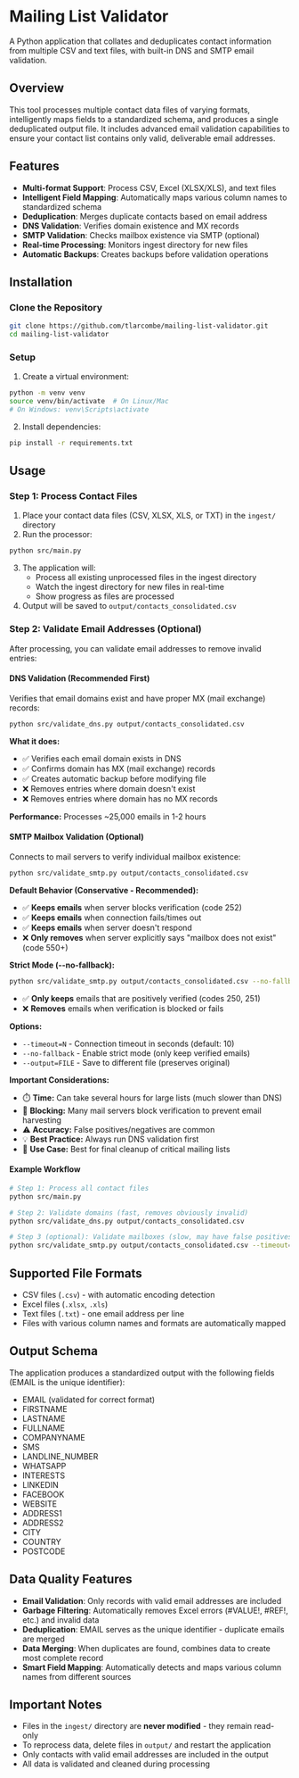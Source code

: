 # Mailing List Validator

A Python application that collates and deduplicates contact information from multiple CSV and text files, with built-in DNS and SMTP email validation.

## Overview

This tool processes multiple contact data files of varying formats, intelligently maps fields to a standardized schema, and produces a single deduplicated output file. It includes advanced email validation capabilities to ensure your contact list contains only valid, deliverable email addresses.

## Features

- **Multi-format Support**: Process CSV, Excel (XLSX/XLS), and text files
- **Intelligent Field Mapping**: Automatically maps various column names to standardized schema
- **Deduplication**: Merges duplicate contacts based on email address
- **DNS Validation**: Verifies domain existence and MX records
- **SMTP Validation**: Checks mailbox existence via SMTP (optional)
- **Real-time Processing**: Monitors ingest directory for new files
- **Automatic Backups**: Creates backups before validation operations

## Installation

### Clone the Repository

```bash
git clone https://github.com/tlarcombe/mailing-list-validator.git
cd mailing-list-validator
```

### Setup

1. Create a virtual environment:
```bash
python -m venv venv
source venv/bin/activate  # On Linux/Mac
# On Windows: venv\Scripts\activate
```

2. Install dependencies:
```bash
pip install -r requirements.txt
```

## Usage

### Step 1: Process Contact Files

1. Place your contact data files (CSV, XLSX, XLS, or TXT) in the `ingest/` directory
2. Run the processor:
```bash
python src/main.py
```
3. The application will:
   - Process all existing unprocessed files in the ingest directory
   - Watch the ingest directory for new files in real-time
   - Show progress as files are processed
4. Output will be saved to `output/contacts_consolidated.csv`

### Step 2: Validate Email Addresses (Optional)

After processing, you can validate email addresses to remove invalid entries:

#### DNS Validation (Recommended First)

Verifies that email domains exist and have proper MX (mail exchange) records:

```bash
python src/validate_dns.py output/contacts_consolidated.csv
```

**What it does:**
- ✅ Verifies each email domain exists in DNS
- ✅ Confirms domain has MX (mail exchange) records
- ✅ Creates automatic backup before modifying file
- ❌ Removes entries where domain doesn't exist
- ❌ Removes entries where domain has no MX records

**Performance:** Processes ~25,000 emails in 1-2 hours

#### SMTP Mailbox Validation (Optional)

Connects to mail servers to verify individual mailbox existence:

```bash
python src/validate_smtp.py output/contacts_consolidated.csv
```

**Default Behavior (Conservative - Recommended):**
- ✅ **Keeps emails** when server blocks verification (code 252)
- ✅ **Keeps emails** when connection fails/times out
- ✅ **Keeps emails** when server doesn't respond
- ❌ **Only removes** when server explicitly says "mailbox does not exist" (code 550+)

**Strict Mode (--no-fallback):**
```bash
python src/validate_smtp.py output/contacts_consolidated.csv --no-fallback
```
- ✅ **Only keeps** emails that are positively verified (codes 250, 251)
- ❌ **Removes** emails when verification is blocked or fails

**Options:**
- `--timeout=N` - Connection timeout in seconds (default: 10)
- `--no-fallback` - Enable strict mode (only keep verified emails)
- `--output=FILE` - Save to different file (preserves original)

**Important Considerations:**
- ⏱️ **Time:** Can take several hours for large lists (much slower than DNS)
- 🚫 **Blocking:** Many mail servers block verification to prevent email harvesting
- ⚠️ **Accuracy:** False positives/negatives are common
- 💡 **Best Practice:** Always run DNS validation first
- 🎯 **Use Case:** Best for final cleanup of critical mailing lists

#### Example Workflow
```bash
# Step 1: Process all contact files
python src/main.py

# Step 2: Validate domains (fast, removes obviously invalid)
python src/validate_dns.py output/contacts_consolidated.csv

# Step 3 (optional): Validate mailboxes (slow, may have false positives)
python src/validate_smtp.py output/contacts_consolidated.csv --timeout=5
```

## Supported File Formats

- CSV files (`.csv`) - with automatic encoding detection
- Excel files (`.xlsx`, `.xls`)
- Text files (`.txt`) - one email address per line
- Files with various column names and formats are automatically mapped

## Output Schema

The application produces a standardized output with the following fields (EMAIL is the unique identifier):

- EMAIL (validated for correct format)
- FIRSTNAME
- LASTNAME
- FULLNAME
- COMPANYNAME
- SMS
- LANDLINE_NUMBER
- WHATSAPP
- INTERESTS
- LINKEDIN
- FACEBOOK
- WEBSITE
- ADDRESS1
- ADDRESS2
- CITY
- COUNTRY
- POSTCODE

## Data Quality Features

- **Email Validation**: Only records with valid email addresses are included
- **Garbage Filtering**: Automatically removes Excel errors (#VALUE!, #REF!, etc.) and invalid data
- **Deduplication**: EMAIL serves as the unique identifier - duplicate emails are merged
- **Data Merging**: When duplicates are found, combines data to create most complete record
- **Smart Field Mapping**: Automatically detects and maps various column names from different sources

## Important Notes

- Files in the `ingest/` directory are **never modified** - they remain read-only
- To reprocess data, delete files in `output/` and restart the application
- Only contacts with valid email addresses are included in the output
- All data is validated and cleaned during processing

